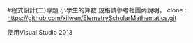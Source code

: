 #程式設計(二)專題 小學生的算數
規格請參考社團內說明。
clone : 
https://github.com/xilwen/ElemetryScholarMathematics.git

使用Visual Studio 2013
